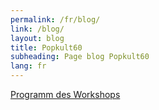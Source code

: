```yaml
---
permalink: /fr/blog/
link: /blog/
layout: blog
title: Popkult60
subheading: Page blog Popkult60
lang: fr
---
```



[Programm des Workshops](../../../../assets/pdf/überblick.pdf)
